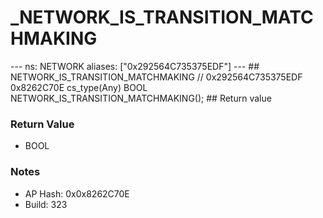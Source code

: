 # _NETWORK_IS_TRANSITION_MATCHMAKING

--- ns: NETWORK aliases: ["0x292564C735375EDF"] --- ## NETWORK_IS_TRANSITION_MATCHMAKING  // 0x292564C735375EDF 0x8262C70E cs_type(Any) BOOL NETWORK_IS_TRANSITION_MATCHMAKING();  ## Return value

### Return Value
* BOOL

### Notes
* AP Hash: 0x0x8262C70E
* Build: 323

